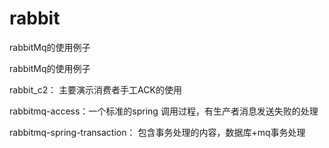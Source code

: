 # rabbit
rabbitMq的使用例子

rabbitMq的使用例子

rabbit_c2： 主要演示消费者手工ACK的使用 


rabbitmq-access：一个标准的spring 调用过程，有生产者消息发送失败的处理 


rabbitmq-spring-transaction： 包含事务处理的内容，数据库+mq事务处理
